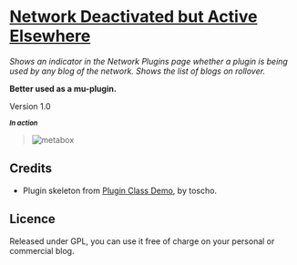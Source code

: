 # [Network Deactivated but Active Elsewhere](https://github.com/brasofilo/Network-Deactivated-but-Active-Elsewhere)

*Shows an indicator in the Network Plugins page whether a plugin is being used by any blog of the network. Shows the list of blogs on rollover.*

**Better used as a mu-plugin.**

Version 1.0

<sup>***In action***</sup>  
>![metabox](https://raw.github.com/brasofilo/Network-Deactivated-but-Active-Elsewhere/master/screenshot.png)


## Credits
 - Plugin skeleton from [Plugin Class Demo](https://gist.github.com/3804204), by toscho. 

## Licence
Released under GPL, you can use it free of charge on your personal or commercial blog.